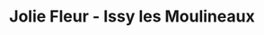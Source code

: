 ---
title: "Jolie Fleur - Issy les Moulineaux"
url: /issy-les-moulineaux/jolie-fleur-issy-les-moulineaux/
shop: Blumen
---
